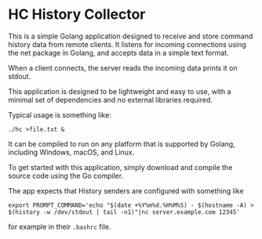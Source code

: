 # HC History Collector

This is a simple Golang application designed to receive 
and store command history data from remote clients. It 
listens for incoming connections using the net package 
in Golang, and accepts data in a simple text format.

When a client connects, the server reads the incoming 
data prints it on stdout. 

This application is designed to be lightweight and easy 
to use, with a minimal set of dependencies and no 
external libraries required. 

Typical usage is something like:
```
./hc >file.txt &
```

It can be compiled to run on any platform that is 
supported by Golang, including Windows, macOS, and Linux.

To get started with this application, simply download and 
compile the source code using the Go compiler. 

The app expects that History senders are configured with
something like
```
export PROMPT_COMMAND='echo "$(date +%Y%m%d.%H%M%S) - $(hostname -A) > $(history -w /dev/stdout | tail -n1)"|nc server.example.com 12345'
```
for example in their `.bashrc` file.



